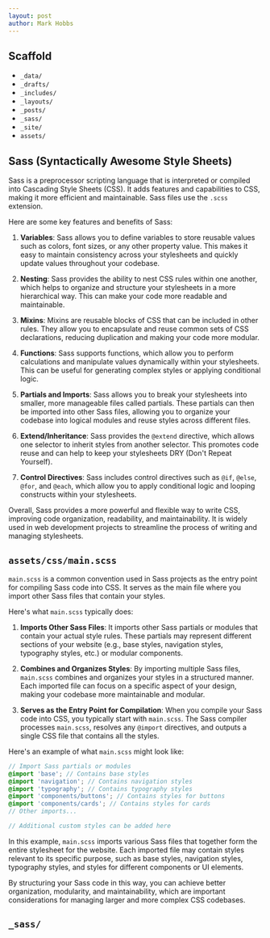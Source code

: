 ```yaml
---
layout: post
author: Mark Hobbs
---
```


## Scaffold

- `_data/`
- `_drafts/`
- `_includes/`
- `_layouts/`
- `_posts/`
- `_sass/`
- `_site/`
- `assets/`

## Sass (Syntactically Awesome Style Sheets)

Sass is a preprocessor scripting language that is interpreted or compiled into Cascading Style Sheets (CSS). It adds features and capabilities to CSS, making it more efficient and maintainable. Sass files use the `.scss` extension.

Here are some key features and benefits of Sass:

1. **Variables**: Sass allows you to define variables to store reusable values such as colors, font sizes, or any other property value. This makes it easy to maintain consistency across your stylesheets and quickly update values throughout your codebase.

2. **Nesting**: Sass provides the ability to nest CSS rules within one another, which helps to organize and structure your stylesheets in a more hierarchical way. This can make your code more readable and maintainable.

3. **Mixins**: Mixins are reusable blocks of CSS that can be included in other rules. They allow you to encapsulate and reuse common sets of CSS declarations, reducing duplication and making your code more modular.

4. **Functions**: Sass supports functions, which allow you to perform calculations and manipulate values dynamically within your stylesheets. This can be useful for generating complex styles or applying conditional logic.

5. **Partials and Imports**: Sass allows you to break your stylesheets into smaller, more manageable files called partials. These partials can then be imported into other Sass files, allowing you to organize your codebase into logical modules and reuse styles across different files.

6. **Extend/Inheritance**: Sass provides the `@extend` directive, which allows one selector to inherit styles from another selector. This promotes code reuse and can help to keep your stylesheets DRY (Don't Repeat Yourself).

7. **Control Directives**: Sass includes control directives such as `@if`, `@else`, `@for`, and `@each`, which allow you to apply conditional logic and looping constructs within your stylesheets.

Overall, Sass provides a more powerful and flexible way to write CSS, improving code organization, readability, and maintainability. It is widely used in web development projects to streamline the process of writing and managing stylesheets.

## `assets/css/main.scss` 

`main.scss` is a common convention used in Sass projects as the entry point for compiling Sass code into CSS. It serves as the main file where you import other Sass files that contain your styles. 

Here's what `main.scss` typically does:

1. **Imports Other Sass Files**: It imports other Sass partials or modules that contain your actual style rules. These partials may represent different sections of your website (e.g., base styles, navigation styles, typography styles, etc.) or modular components.

2. **Combines and Organizes Styles**: By importing multiple Sass files, `main.scss` combines and organizes your styles in a structured manner. Each imported file can focus on a specific aspect of your design, making your codebase more maintainable and modular.

3. **Serves as the Entry Point for Compilation**: When you compile your Sass code into CSS, you typically start with `main.scss`. The Sass compiler processes `main.scss`, resolves any `@import` directives, and outputs a single CSS file that contains all the styles.

Here's an example of what `main.scss` might look like:

```scss
// Import Sass partials or modules
@import 'base'; // Contains base styles
@import 'navigation'; // Contains navigation styles
@import 'typography'; // Contains typography styles
@import 'components/buttons'; // Contains styles for buttons
@import 'components/cards'; // Contains styles for cards
// Other imports...

// Additional custom styles can be added here
```

In this example, `main.scss` imports various Sass files that together form the entire stylesheet for the website. Each imported file may contain styles relevant to its specific purpose, such as base styles, navigation styles, typography styles, and styles for different components or UI elements.

By structuring your Sass code in this way, you can achieve better organization, modularity, and maintainability, which are important considerations for managing larger and more complex CSS codebases.

## `_sass/`